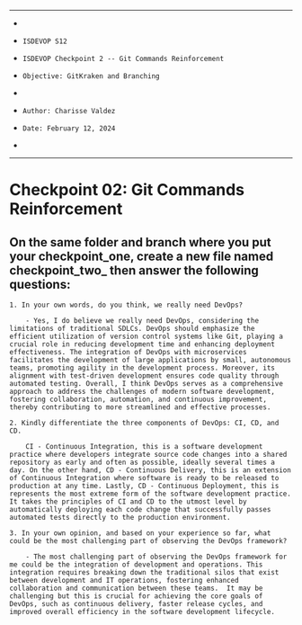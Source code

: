 **********************************************************************
*
*     ISDEVOP S12
*     ISDEVOP Checkpoint 2 -- Git Commands Reinforcement
*     Objective: GitKraken and Branching
*     
*     Author: Charisse Valdez
*     Date: February 12, 2024
*     
**********************************************************************
# Checkpoint 02: Git Commands Reinforcement
##  On the same folder and branch where you put your checkpoint_one, create a new file named checkpoint_two_<yourSurName> then answer the following questions:

	1. In your own words, do you think, we really need DevOps?

        - Yes, I do believe we really need DevOps, considering the limitations of traditional SDLCs. DevOps should emphasize the efficient utilization of version control systems like Git, playing a crucial role in reducing development time and enhancing deployment effectiveness. The integration of DevOps with microservices facilitates the development of large applications by small, autonomous teams, promoting agility in the development process. Moreover, its alignment with test-driven development ensures code quality through automated testing. Overall, I think DevOps serves as a comprehensive approach to address the challenges of modern software development, fostering collaboration, automation, and continuous improvement, thereby contributing to more streamlined and effective processes.
        
	2. Kindly differentiate the three components of DevOps: CI, CD, and CD.
        
        CI - Continuous Integration, this is a software development practice where developers integrate source code changes into a shared repository as early and often as possible, ideally several times a day. On the other hand, CD - Continuous Delivery, this is an extension of Continuous Integration where software is ready to be released to production at any time. Lastly, CD - Continuous Deployment, this is represents the most extreme form of the software development practice. It takes the principles of CI and CD to the utmost level by automatically deploying each code change that successfully passes automated tests directly to the production environment.

	3. In your own opinion, and based on your experience so far, what could be the most challenging part of observing the DevOps framework?

        - The most challenging part of observing the DevOps framework for me could be the integration of development and operations. This integration requires breaking down the traditional silos that exist between development and IT operations, fostering enhanced collaboration and communication between these teams.  It may be challenging but this is crucial for achieving the core goals of DevOps, such as continuous delivery, faster release cycles, and improved overall efficiency in the software development lifecycle. 